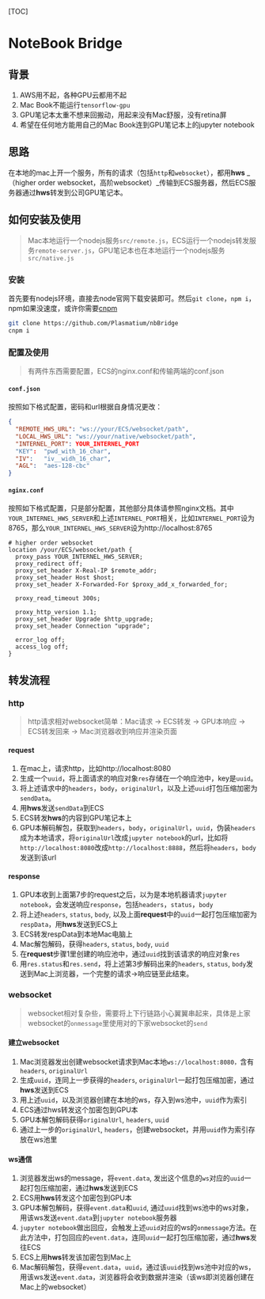 [TOC]

# NoteBook Bridge

## 背景

1. AWS用不起，各种GPU云都用不起
2. Mac Book不能运行`tensorflow-gpu`
3. GPU笔记本太重不想来回搬动，用起来没有Mac舒服，没有retina屏
4. 希望在任何地方能用自己的Mac Book连到GPU笔记本上的jupyter notebook

## 思路

在本地的mac上开一个服务，所有的请求（包括`http`和`websocket`），都用**hws** _（higher order websocket，高阶websocket）_传输到ECS服务器，然后ECS服务器通过**hws**转发到公司GPU笔记本。

## 如何安装及使用

> Mac本地运行一个nodejs服务`src/remote.js`，ECS运行一个nodejs转发服务`remote-server.js`，GPU笔记本也在本地运行一个nodejs服务`src/native.js`

### 安装

首先要有nodejs环境，直接去node官网下载安装即可。然后`git clone`，`npm i`，npm如果没速度，或许你需要[cnpm](http://npm.taobao.org/)

```bash
git clone https://github.com/Plasmatium/nbBridge
cnpm i
```

### 配置及使用

> 有两件东西需要配置，ECS的nginx.conf和传输两端的conf.json

#### `conf.json`

按照如下格式配置，密码和url根据自身情况更改：

```json
{
  "REMOTE_HWS_URL": "ws://your/ECS/websocket/path",
  "LOCAL_HWS_URL": "ws://your/native/websocket/path",
  "INTERNEL_PORT": YOUR_INTERNEL_PORT
  "KEY":  "pwd_with_16_char",
  "IV":   "iv__widh_16_char",
  "AGL":  "aes-128-cbc"
}
```

#### `nginx.conf`

按照如下格式配置，只是部分配置，其他部分具体请参照nginx文档。其中`YOUR_INTERNEL_HWS_SERVER`和上述`INTERNEL_PORT`相关，比如`INTERNEL_PORT`设为8765，那么`YOUR_INTERNEL_HWS_SERVER`设为http://localhost:8765

```nginx
# higher order websocket
location /your/ECS/websocket/path {
  proxy_pass YOUR_INTERNEL_HWS_SERVER;
  proxy_redirect off;
  proxy_set_header X-Real-IP $remote_addr;
  proxy_set_header Host $host;
  proxy_set_header X-Forwarded-For $proxy_add_x_forwarded_for;

  proxy_read_timeout 300s;

  proxy_http_version 1.1;
  proxy_set_header Upgrade $http_upgrade;
  proxy_set_header Connection "upgrade";

  error_log off;
  access_log off;
}
```



## 转发流程

### http

> http请求相对websocket简单：Mac请求 -> ECS转发 -> GPU本响应 -> ECS转发回来 -> Mac浏览器收到响应并渲染页面

#### request

1. 在mac上，请求http，比如http://localhost:8080
2. 生成一个`uuid`，将上面请求的响应对象`res`存储在一个响应池中，key是`uuid`。
3. 将上述请求中的`headers`，`body`，`originalUrl`，以及上述`uuid`打包压缩加密为`sendData`。
4. 用**hws**发送`sendData`到ECS
5. ECS转发**hws**的内容到GPU笔记本上
6. GPU本解码解包，获取到`headers`，`body`，`originalUrl`，`uuid`，伪装`headers`成为本地请求，将`originalUrl`改成`jupyter notebook`的url，比如将`http://localhost:8080`改成`http://localhost:8888`，然后将`headers`，`body`发送到该url

#### response

1. GPU本收到上面第7步的request之后，以为是本地机器请求`jupyter notebook`，会发送响应`response`，包括`headers`，`status`，`body`
2. 将上述`headers`, `status`, `body`, 以及上面**request**中的`uuid`一起打包压缩加密为`respData`，用**hws**发送到ECS上
3. ECS转发respData到本地Mac电脑上
4. Mac解包解码，获得`headers`, `status`, `body`, `uuid`
5. 在**request**步骤1里创建的响应池中，通过`uuid`找到该请求的响应对象`res`
6. 用`res.status`和`res.send`，将上述第3步解码出来的`headers`, `status`, `body`发送到Mac上浏览器，一个完整的请求->响应链至此结束。

### websocket

> websocket相对复杂些，需要将上下行链路小心翼翼串起来，具体是上家websocket的`onmessage`里使用对的下家websocket的`send`

#### 建立websocket

1. Mac浏览器发出创建websocket请求到Mac本地`ws://localhost:8080，`含有`headers`, `originalUrl`
2. 生成`uuid`，连同上一步获得的`headers`, `originalUrl`一起打包压缩加密，通过**hws**发送到ECS
3. 用上述`uuid`，以及浏览器创建在本地的ws，存入到ws池中，`uuid`作为索引
4. ECS通过hws转发这个加密包到GPU本
5. GPU本解包解码获得`originalUrl`, `headers`, `uuid`
6. 通过上一步的`originalUrl`, `headers`，创建websocket，并用`uuid`作为索引存放在ws池里

#### ws通信

1. 浏览器发出ws的message，将`event.data`, 发出这个信息的`ws`对应的`uuid`一起打包压缩加密，通过**hws**发送到ECS
2. ECS用**hws**转发这个加密包到GPU本
3. GPU本解包解码，获得`event.data`和`uuid`, 通过`uuid`找到ws池中的ws对象，用该ws发送`event.data`到`jupyter notebook`服务器
4. `jupyter notebook`做出回应，会触发上述`uuid`对应的ws的`onmessage`方法。在此方法中，打包回应的`event.data`，连同`uuid`一起打包压缩加密，通过**hws**发往ECS
5. ECS上用**hws**转发该加密包到Mac上
6. Mac解码解包，获得`event.data`，`uuid`，通过该`uuid`找到ws池中对应的ws，用该ws发送`event.data`，浏览器将会收到数据并渲染（该ws即浏览器创建在Mac上的websocket）
